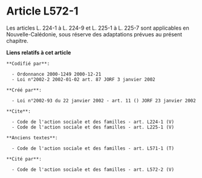 # Article L572-1

Les articles L. 224-1 à L. 224-9 et L. 225-1 à L. 225-7 sont applicables en Nouvelle-Calédonie, sous réserve des adaptations
prévues au présent chapitre.

**Liens relatifs à cet article**

	**Codifié par**:

	  - Ordonnance 2000-1249 2000-12-21
	  - Loi n°2002-2 2002-01-02 art. 87 JORF 3 janvier 2002

	**Créé par**:

	  - Loi n°2002-93 du 22 janvier 2002 - art. 11 () JORF 23 janvier 2002

	**Cite**:

	  - Code de l'action sociale et des familles - art. L224-1 (V)
	  - Code de l'action sociale et des familles - art. L225-1 (V)

	**Anciens textes**:

	  - Code de l'action sociale et des familles - art. L571-1 (T)

	**Cité par**:

	  - Code de l'action sociale et des familles - art. L572-2 (V)
